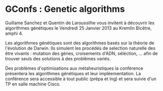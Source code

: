 GConfs : Genetic algorithms
===============================

Guillame Sanchez et Quentin de Laroussilhe vous invitent à découvrir les
algorithmes génétiques le Vendredi 25 Janvier 2013 au Kremlin Bicêtre, amphi 4.

Les algorithmes génétiques sont des algorithmes basés sur la théorie de
l'évolution de Darwin. Ils simulent les procédés de selection naturelle des
être vivants : mutation des gènes, croisements d'ADN, séléction, ... afin de
trouver seuls des solutions à des problèmes variés.

Des problèmes d'optimisations aux métaheuristiques la conférence présentera les
algorithmes génétiques et leur impléementation. La conférence sera accessible à
tout public (prépa et Ing) et sera suivie d'un TP en salle machine Cisco.
